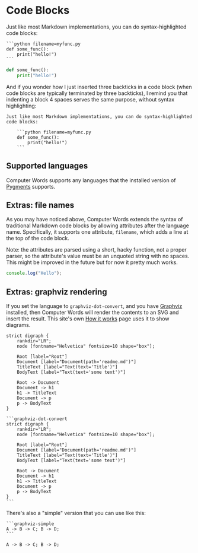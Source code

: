 # Code Blocks

Just like most Markdown implementations, you can do syntax-highlighted
code blocks:

    ```python filename=myfunc.py
    def some_func():
        print("hello!")
    ```

```python filename=myfunc.py
def some_func():
    print("hello!")
```

And if you wonder how I just inserted three backticks in a code block (when
code blocks are typically terminated by three backticks), I remind you that
indenting a block 4 spaces serves the same purpose, without syntax
highlighting:

 
    Just like most Markdown implementations, you can do syntax-highlighted
    code blocks:

        ```python filename=myfunc.py
        def some_func():
            print("hello!")
        ```

## Supported languages

Computer Words supports any languages that the installed version of
[Pygments](http://pygments.org/) supports.

## Extras: file names

As you may have noticed above, Computer Words extends the syntax of traditional
Markdown code blocks by allowing attributes after the language name.
Specifically, it supports one attribute, `filename`, which adds a line at the
top of the code block.

Note: the attributes are parsed using a short, hacky function, not a proper
parser, so the attribute's value must be an unquoted string with no spaces.
This might be improved in the future but for now it pretty much works.

```js filename=logSomething.js
console.log("Hello");
```

## Extras: graphviz rendering

If you set the language to `graphviz-dot-convert`, and you have
[Graphviz](http://www.graphviz.org/) installed, then Computer Words will
render the contents to an SVG and insert the result. This site's own
[How it works](how_it_works.html) page uses it to show diagrams.


```graphviz-dot-convert
strict digraph {
    rankdir="LR";
    node [fontname="Helvetica" fontsize=10 shape="box"];

    Root [label="Root"]
    Document [label="Document(path='readme.md')"]
    TitleText [label="Text(text='Title')"]
    BodyText [label="Text(text='some text')"]

    Root -> Document
    Document -> h1
    h1 -> TitleText
    Document -> p
    p -> BodyText
}
```

    ```graphviz-dot-convert
    strict digraph {
        rankdir="LR";
        node [fontname="Helvetica" fontsize=10 shape="box"];

        Root [label="Root"]
        Document [label="Document(path='readme.md')"]
        TitleText [label="Text(text='Title')"]
        BodyText [label="Text(text='some text')"]

        Root -> Document
        Document -> h1
        h1 -> TitleText
        Document -> p
        p -> BodyText
    }
    ```

There's also a "simple" version that you can use like this:

    ```graphviz-simple
    A -> B -> C; B -> D;
    ```
    
```graphviz-simple
A -> B -> C; B -> D;
```
